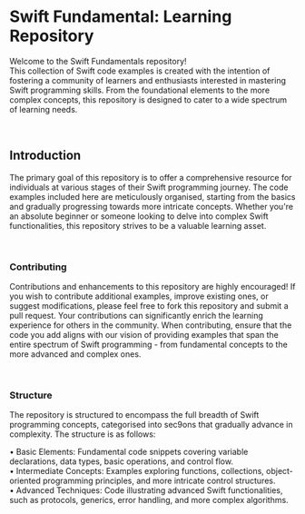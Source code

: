 <!DOCTYPE html>
<html lang="en">
<head>
    <meta charset="UTF-8">
    <meta http-equiv="X-UA-Compatible" content="IE=edge">
    <meta name="viewport" content="width=device-width, initial-scale=1.0">
</head>
 <div> 
<h1>Swift Fundamental: Learning Repository</h1>
    <body><p>Welcome to the Swift Fundamentals repository!<br>
  This collection of Swift code examples is created with the intention of fostering a community of learners and enthusiasts interested in mastering Swift programming skills. From the foundational elements to the more complex concepts, this repository is designed to cater to a wide spectrum of learning needs.</p></body><br>
  <h2>Introduction</h2>
    <body><p>The primary goal of this repository is to offer a comprehensive resource for individuals at various stages of their Swift programming journey. The code examples included here are meticulously organised, starting from the basics and gradually progressing towards more intricate concepts. Whether you're an absolute beginner or someone looking to delve into complex Swift functionalities, this repository strives to be a valuable learning asset.</p></body><br>
  <h3>Contributing</h3>
    <body><p>Contributions and enhancements to this repository are highly encouraged! If you wish to contribute additional examples, improve existing ones, or suggest modifications, please feel free to fork this repository and submit a pull request. Your contributions can significantly enrich the learning experience for others in the community.
When contributing, ensure that the code you add aligns with our vision of providing examples that span the entire spectrum of Swift programming - from fundamental concepts to the more advanced and complex ones.</p></body><br>
  <h3>Structure</h3>
        <p>The repository is structured to encompass the full breadth of Swift programming concepts, categorised into sec9ons that gradually advance in complexity. The structure is as follows:</p>
        <body><p>
            • Basic Elements: Fundamental code snippets covering variable declarations, data types, basic                    operations, and control flow.<br>
            • Intermediate Concepts: Examples exploring functions, collections, object- oriented programming                 principles, and more intricate control structures.<br>
            • Advanced Techniques: Code illustrating advanced Swift functionalities, such as protocols,                      generics, error handling, and more complex algorithms.</p></body><br>
 </div>
